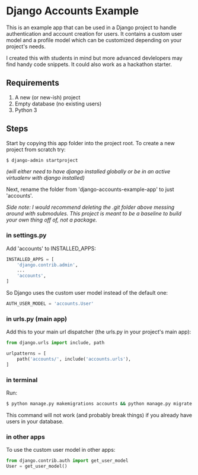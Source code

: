 # Django Accounts Example
This is an example app that can be used in a Django project to handle authentication and account creation for users. It contains a custom user model and a profile model which can be customized depending on your project's needs.

I created this with students in mind but more advanced devlelopers may find handy code snippets. It could also work as a hackathon starter.

## Requirements
1. A new (or new-ish) project
2. Empty database (no existing users)
3. Python 3

## Steps
Start by copying this app folder into the project root. To create a new project from scratch try:
```sh
$ django-admin startproject
```
_(will either need to have django installed globally or be in an active virtualenv with django installed)_

Next, rename the folder from 'django-accounts-example-app' to just 'accounts'.

_Side note: I would recommend deleting the .git folder above messing around with submodules. This project is meant to be a baseline to build your own thing off of, not a package._

### in settings.py
Add 'accounts' to INSTALLED_APPS:

```py
INSTALLED_APPS = [
    'django.contrib.admin',
    ...
    'accounts',
]
```
So Django uses the custom user model instead of the default one:
```py
AUTH_USER_MODEL = 'accounts.User'
```
### in urls.py (main app)
Add this to your main url dispatcher (the urls.py in your project's main app):
```py
from django.urls import include, path

urlpatterns = [
    path('accounts/', include('accounts.urls'),
]
```
### in terminal
Run:
```sh
$ python manage.py makemigrations accounts && python manage.py migrate
```
This command will not work (and probably break things) if you already have users in your database.

### in other apps
To use the custom user model in other apps:
```py
from django.contrib.auth import get_user_model
User = get_user_model()
```
